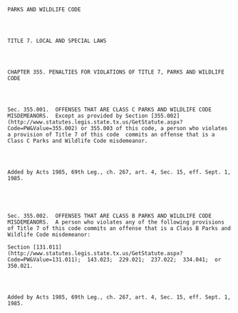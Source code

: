 ﻿
    
    
    	
    					
    
    
    PARKS AND WILDLIFE CODE
    
      
    
    
    TITLE 7. LOCAL AND SPECIAL LAWS
    
      
    
    
    CHAPTER 355. PENALTIES FOR VIOLATIONS OF TITLE 7, PARKS AND WILDLIFE CODE
    
      
    
    
    Sec. 355.001.  OFFENSES THAT ARE CLASS C PARKS AND WILDLIFE CODE MISDEMEANORS.  Except as provided by Section [355.002](http://www.statutes.legis.state.tx.us/GetStatute.aspx?Code=PW&Value=355.002) or 355.003 of this code, a person who violates a provision of Title 7 of this code  commits an offense that is a Class C Parks and Wildlife Code misdemeanor.
    
    
    
    
    Added by Acts 1985, 69th Leg., ch. 267, art. 4, Sec. 15, eff. Sept. 1, 1985.
    
    
    
    
    
    Sec. 355.002.  OFFENSES THAT ARE CLASS B PARKS AND WILDLIFE CODE MISDEMEANORS.  A person who violates any of the following provisions of Title 7 of this code commits an offense that is a Class B Parks and Wildlife Code misdemeanor:
    
    Section [131.011](http://www.statutes.legis.state.tx.us/GetStatute.aspx?Code=PW&Value=131.011);  143.023;  229.021;  237.022;  334.041;  or 350.021.
    
    
    
    
    Added by Acts 1985, 69th Leg., ch. 267, art. 4, Sec. 15, eff. Sept. 1, 1985.
    
    
    
    
    				
